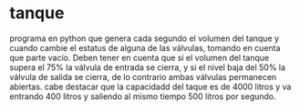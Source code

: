 # tanque
 programa en python que genera cada segundo el volumen del tanque y cuando cambie el estatus de alguna de las válvulas, tomando en cuenta que parte vacío. Deben tener en cuenta que si el volumen del tanque supera el 75% la válvula de entrada se cierra, y si el nivel baja del 50% la válvula de salida se cierra, de lo contrario ambas válvulas permanecen abiertas. cabe destacar que la capacidadd del taque es de 4000 litros y va entrando 400 litros y saliendo al mismo tiempo 500 litros por segundo.
